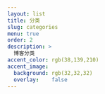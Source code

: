 ```yaml
---
layout: list
title: 分类
slug: categories
menu: true
order: 2
description: >
  博客分类
accent_color: rgb(38,139,210)
accent_image:
  background: rgb(32,32,32)
  overlay:    false
---
```


